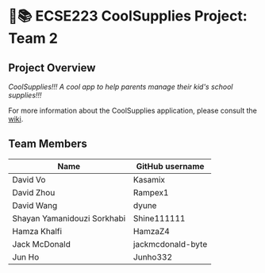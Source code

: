 # :triangular_ruler::books: ECSE223 CoolSupplies Project: Team 2

## Project Overview

_CoolSupplies!!! A cool app to help parents manage their kid's school supplies!!!_

For more information about the CoolSupplies application, please consult the [wiki](../../wiki).

## Team Members

| Name          | GitHub username |
| ------------- | --------------- |
| David Vo | Kasamix             |
| David Zhou | Rampex1             |
| David Wang | dyune             |
| Shayan Yamanidouzi Sorkhabi  | Shine111111             |
| Hamza Khalfi | HamzaZ4             |
| Jack McDonald | jackmcdonald-byte            |
| Jun Ho | Junho332            |
